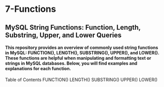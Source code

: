 # 7-Functions
## MySQL String Functions: Function, Length, Substring, Upper, and Lower Queries

#### This repository provides an overview of commonly used string functions in MySQL: FUNCTION(), LENGTH(), SUBSTRING(), UPPER(), and LOWER(). These functions are helpful when manipulating and formatting text or strings in MySQL databases. Below, you will find examples and explanations for each function.

Table of Contents
FUNCTION()
LENGTH()
SUBSTRING()
UPPER()
LOWER()
